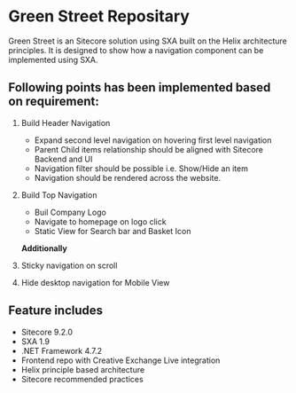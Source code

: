 # Green Street Repositary

Green Street is an Sitecore solution using SXA built on the Helix architecture principles. It is designed to show how a navigation component can be implemented using SXA.
## Following points has been implemented based on requirement:

1. Build Header Navigation
    - Expand second level navigation on hovering first level navigation
    - Parent Child items relationship should be aligned with Sitecore Backend and UI
    - Navigation filter should be possible i.e. Show/Hide an item
    - Navigation should be rendered across the website.
2. Build Top Navigation 
    - Buil Company Logo
    - Navigate to homepage on logo click
    - Static View for Search bar and Basket Icon
    
   **Additionally**
3. Sticky navigation on scroll
4. Hide desktop navigation for Mobile View 

## Feature includes

- Sitecore 9.2.0
- SXA 1.9
- .NET Framework 4.7.2
- Frontend repo with Creative Exchange Live integration
- Helix principle based architecture
- Sitecore recommended practices
